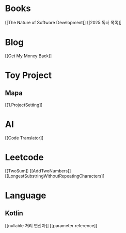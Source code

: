 # Books
[[The Nature of Software Development]]
[[2025 독서 목록]]



# Blog
[[Get My Money Back]]


# Toy Project
## Mapa
[[1.ProjectSetting]]


# AI
[[Code Translator]]

# Leetcode
[[TwoSum]]
[[AddTwoNumbers]]
[[LongestSubstringWithoutRepeatingCharacters]]

# Language
## Kotlin
[[nullable 처리 연산자]]
[[parameter reference]]

